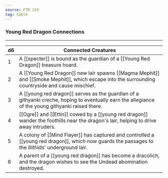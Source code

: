 ```yaml
---
source: FTD 134
tag: table
---
```


### Young Red Dragon Connections
---
|d6|Connected Creatures|
|----|------------|
|1|A [[specter]] is bound as the guardian of a [[Young Red Dragon]] treasure hoard.|
|2|A [[Young Red Dragon]] new lair spawns [[Magma Mephit]] and [[Smoke Mephit]], which escape into the surrounding countryside and cause mischief.|
|3|A [[young red dragon]] serves as the guardian of a githyanki creche, hoping to eventually earn the allegiance of the young githyanki raised there.|
|4|[[Ogre]] and [[Ettin]] cowed by a [[young red dragon]] wander the foothills near the dragon's lair, helping to drive away intruders.|
|5|A colony of [[Mind Flayer]] has captured and controlled a [[young red dragon]], which now guards the passages to the illithids' underground lair.|
|6|A parent of a [[young red dragon]] has become a dracolich, and the dragon wishes to see the Undead abomination destroyed.|
